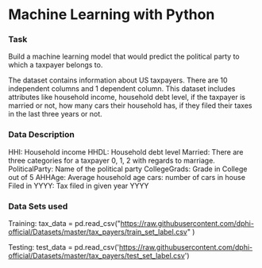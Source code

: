# Machine Learning with Python

### Task
Build a machine learning model that would predict the political party to which a taxpayer belongs to.

The dataset contains information about US taxpayers. There are 10 independent columns and 1 dependent column. This dataset includes attributes like household income, household debt level, if the taxpayer is married or not, how many cars their household has, if they filed their taxes in the last three years or not. 

### Data Description
HHI: Household income
HHDL: Household debt level
Married: There are three categories for a taxpayer 0, 1, 2 with regards to marriage.
PoliticalParty: Name of the political party
CollegeGrads: Grade in College out of 5
AHHAge: Average household age
cars: number of cars in house
Filed in YYYY: Tax filed in given year YYYY

### Data Sets used
Training: 
tax_data  = pd.read_csv("https://raw.githubusercontent.com/dphi-official/Datasets/master/tax_payers/train_set_label.csv" )

Testing:
test_data = pd.read_csv('https://raw.githubusercontent.com/dphi-official/Datasets/master/tax_payers/test_set_label.csv')

